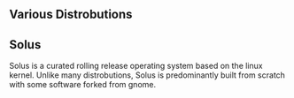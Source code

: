 ## Various Distrobutions
**Solus**
-----------
Solus is a curated rolling release operating system based on the linux kernel. Unlike many distrobutions, Solus is predominantly built from scratch with some software forked from gnome.
